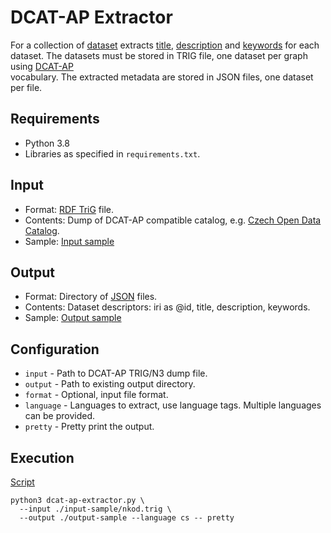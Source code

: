 # DCAT-AP Extractor
For a collection of [dataset](http://www.w3.org/ns/dcat#Dataset) extracts 
[title](http://purl.org/dc/terms/title), 
[description](http://purl.org/dc/terms/description) and 
[keywords](http://www.w3.org/ns/dcat#keyword) for each dataset. 
The datasets must be stored in TRIG file, one dataset per graph using 
[DCAT-AP](https://joinup.ec.europa.eu/collection/semantic-interoperability-community-semic/solution/dcat-application-profile-data-portals-europe)  
vocabulary. 
The extracted metadata are stored in JSON files, one dataset per file.
 
## Requirements
- Python 3.8
- Libraries as specified in ```requirements.txt```. 

## Input
- Format: [RDF TriG](https://www.w3.org/TR/trig/) file.
- Contents: Dump of DCAT-AP compatible catalog, e.g. 
    [Czech Open Data Catalog](http://data.gov.cz/soubor/nkod.trig).
- Sample: [Input sample](input-sample/nkod.trig)

## Output
- Format: Directory of [JSON](https://www.json.org/) files.
- Contents: Dataset descriptors: iri as @id, title, description, keywords.
- Sample: [Output sample](output-sample/)

## Configuration
- ```input``` - Path to DCAT-AP TRIG/N3 dump file.
- ```output``` - Path to existing output directory.
- ```format``` - Optional, input file format.
- ```language``` - Languages to extract, use language tags. Multiple languages can be provided.
- ```pretty``` - Pretty print the output.

## Execution
[Script](script)
```shell
python3 dcat-ap-extractor.py \
  --input ./input-sample/nkod.trig \
  --output ./output-sample --language cs -- pretty
```
